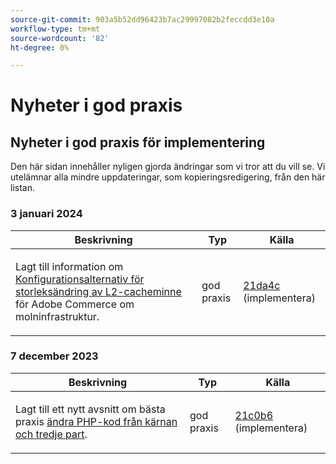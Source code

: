 ```yaml
---
source-git-commit: 903a5b52dd96423b7ac29997082b2feccdd3e10a
workflow-type: tm+mt
source-wordcount: '82'
ht-degree: 0%

---
```

# Nyheter i god praxis

## Nyheter i god praxis för implementering

Den här sidan innehåller nyligen gjorda ändringar som vi tror att du vill se. Vi utelämnar alla mindre uppdateringar, som kopieringsredigering, från den här listan.

### 3 januari 2024

<table style="table-layout:auto;">
  <thead>
    <tr>
      <th>Beskrivning</th>
      <th>Typ</th>
      <th>Källa</th>
    </tr>
  </thead>
  <tbody>
    <tr>
      <td><p>Lagt till information om <a href="https://experienceleague.adobe.com/docs/commerce-operations/implementation-playbook/best-practices/planning/redis-service-configuration.html">Konfigurationsalternativ för storleksändring av L2-cacheminne</a> för Adobe Commerce om molninfrastruktur.</p>
</td>
      <td>god praxis</td>
      <td><a href="https://github.com/AdobeDocs/commerce-operations.en/commit/21da4c22744dbb3b27b0dbe184b946788748a52e">21da4c</a> (implementera)</td>
    </tr>
  </tbody>
</table><!-- date_group --><!-- month_group -->

### 7 december 2023

<table style="table-layout:auto;">
  <thead>
    <tr>
      <th>Beskrivning</th>
      <th>Typ</th>
      <th>Källa</th>
    </tr>
  </thead>
  <tbody>
    <tr>
      <td><p>Lagt till ett nytt avsnitt om bästa praxis <a href="https://experienceleague.adobe.com/docs/commerce-operations/implementation-playbook/best-practices/development/modifying-core-and-third-party-code.html">ändra PHP-kod från kärnan och tredje part</a>.</p>
</td>
      <td>god praxis</td>
      <td><a href="https://github.com/AdobeDocs/commerce-operations.en/commit/21c0b6faab093bf9db860ce2f4d56072c4cc6e49">21c0b6</a> (implementera)</td>
    </tr>
  </tbody>
</table><!-- date_group --><!-- month_group --><!-- year_group -->
